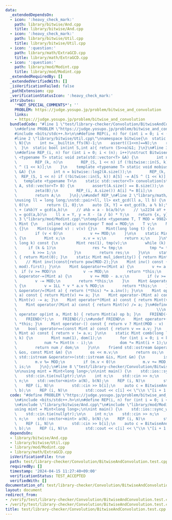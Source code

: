 ```yaml
---
data:
  _extendedDependsOn:
  - icon: ':heavy_check_mark:'
    path: library/bitwise/And.cpp
    title: library/bitwise/And.cpp
  - icon: ':heavy_check_mark:'
    path: library/bitwise/Util.cpp
    title: library/bitwise/Util.cpp
  - icon: ':question:'
    path: library/math/ExtraGCD.cpp
    title: library/math/ExtraGCD.cpp
  - icon: ':question:'
    path: library/mod/Modint.cpp
    title: library/mod/Modint.cpp
  _extendedRequiredBy: []
  _extendedVerifiedWith: []
  _isVerificationFailed: false
  _pathExtension: cpp
  _verificationStatusIcon: ':heavy_check_mark:'
  attributes:
    '*NOT_SPECIAL_COMMENTS*': ''
    PROBLEM: https://judge.yosupo.jp/problem/bitwise_and_convolution
    links:
    - https://judge.yosupo.jp/problem/bitwise_and_convolution
  bundledCode: "#line 1 \"test/library-checker/Convolution/BitwiseAndConvolution.test.cpp\"\
    \n#define PROBLEM \"https://judge.yosupo.jp/problem/bitwise_and_convolution\"\n\
    #include <bits/stdc++.h>\n\n#define REP(i, n) for (int i = 0; i < (n); i++)\n\n\
    #line 2 \"library/bitwise/Util.cpp\"\nnamespace bitwise{\n  static int log2(int\
    \ N){\n    int n=__builtin_ffs(N)-1;\n    assert((1<<n)==N);\n    return n;\n\
    \  }\n  static bool in(int S,int a){ return (S>>a)&1; }\n}\n#line 3 \"library/bitwise/And.cpp\"\
    \n#define REP_(i, n) for (int i = 0; i < (n); i++)\nstruct BitwiseAnd {\n    template\
    \ <typename T> static void zeta(std::vector<T> &A) {\n        int n = bitwise::log2(A.size());\n\
    \        REP_(k, n)\n        REP_(S, 1 << n) if (!bitwise::in(S, k)) A[S] += A[S\
    \ ^ (1 << k)];\n    }\n    template <typename T> static void mobius(std::vector<T>\
    \ &A) {\n        int n = bitwise::log2(A.size());\n        REP_(k, n)\n      \
    \  REP_(S, 1 << n) if (!bitwise::in(S, k)) A[S] -= A[S ^ (1 << k)];\n    }\n \
    \   template <typename T>\n    static std::vector<T> convolution(std::vector<T>\
    \ A, std::vector<T> B) {\n        assert(A.size() == B.size());\n        zeta(A);\n\
    \        zeta(B);\n        REP_(i, A.size()) A[i] *= B[i];\n        mobius(A);\n\
    \        return A;\n    }\n};\n#undef REP_\n#line 2 \"library/math/ExtraGCD.cpp\"\
    \nusing ll = long long;\nstd::pair<ll, ll> ext_gcd(ll a, ll b) {\n    if (b ==\
    \ 0)\n        return {1, 0};\n    auto [X, Y] = ext_gcd(b, a % b);\n    // bX\
    \ + (a%b)Y = gcd(a,b)\n    // a%b = a - b(a/b)\n    // \u2234 aY + b(X-(a/b)Y)\
    \ = gcd(a,b)\n    ll x = Y, y = X - (a / b) * Y;\n    return {x, y};\n}\n#line\
    \ 3 \"library/mod/Modint.cpp\"\ntemplate <typename T, T MOD = 998244353> struct\
    \ Mint {\n    inline static constexpr T mod = MOD;\n    T v;\n    Mint() : v(0)\
    \ {}\n    Mint(signed v) : v(v) {}\n    Mint(long long t) {\n        v = t % MOD;\n\
    \        if (v < 0)\n            v += MOD;\n    }\n\n    static Mint raw(int v)\
    \ {\n        Mint x;\n        x.v = v;\n        return x;\n    }\n\n    Mint pow(long\
    \ long k) const {\n        Mint res(1), tmp(v);\n        while (k) {\n       \
    \     if (k & 1)\n                res *= tmp;\n            tmp *= tmp;\n     \
    \       k >>= 1;\n        }\n        return res;\n    }\n\n    static Mint add_identity()\
    \ { return Mint(0); }\n    static Mint mul_identity() { return Mint(1); }\n\n\
    \    // Mint inv()const{return pow(MOD-2);}\n    Mint inv() const { return Mint(ext_gcd(v,\
    \ mod).first); }\n\n    Mint &operator+=(Mint a) {\n        v += a.v;\n      \
    \  if (v >= MOD)\n            v -= MOD;\n        return *this;\n    }\n    Mint\
    \ &operator-=(Mint a) {\n        v += MOD - a.v;\n        if (v >= MOD)\n    \
    \        v -= MOD;\n        return *this;\n    }\n    Mint &operator*=(Mint a)\
    \ {\n        v = 1LL * v * a.v % MOD;\n        return *this;\n    }\n    Mint\
    \ &operator/=(Mint a) { return (*this) *= a.inv(); }\n\n    Mint operator+(Mint\
    \ a) const { return Mint(v) += a; }\n    Mint operator-(Mint a) const { return\
    \ Mint(v) -= a; }\n    Mint operator*(Mint a) const { return Mint(v) *= a; }\n\
    \    Mint operator/(Mint a) const { return Mint(v) /= a; }\n#define FRIEND(op)\
    \                                                             \\\n    friend Mint\
    \ operator op(int a, Mint b) { return Mint(a) op b; }\n    FRIEND(+);\n    FRIEND(-);\n\
    \    FRIEND(*);\n    FRIEND(/);\n#undef FRIEND\n    Mint operator+() const { return\
    \ *this; }\n    Mint operator-() const { return v ? Mint(MOD - v) : Mint(v); }\n\
    \n    bool operator==(const Mint a) const { return v == a.v; }\n    bool operator!=(const\
    \ Mint a) const { return v != a.v; }\n\n    static Mint comb(long long n, int\
    \ k) {\n        Mint num(1), dom(1);\n        for (int i = 0; i < k; i++) {\n\
    \            num *= Mint(n - i);\n            dom *= Mint(i + 1);\n        }\n\
    \        return num / dom;\n    }\n\n    friend std::ostream &operator<<(std::ostream\
    \ &os, const Mint &m) {\n        os << m.v;\n        return os;\n    }\n    friend\
    \ std::istream &operator>>(std::istream &is, Mint &m) {\n        is >> m.v;\n\
    \        m.v %= MOD;\n        if (m.v < 0)\n            m.v += MOD;\n        return\
    \ is;\n    }\n};\n#line 8 \"test/library-checker/Convolution/BitwiseAndConvolution.test.cpp\"\
    \n\nusing mint = Mint<long long>;\n\nint main() {\n    std::ios::sync_with_stdio(false);\n\
    \    std::cin.tie(nullptr);\n\n    int n;\n    std::cin >> n;\n    int N = 1 <<\
    \ n;\n    std::vector<mint> a(N), b(N);\n    REP (i, N)\n        std::cin >> a[i];\n\
    \    REP (i, N)\n        std::cin >> b[i];\n    auto c = BitwiseAnd::convolution(a,\
    \ b);\n    REP (i, N)\n        std::cout << c[i] << \"\\n \"[i + 1 < N];\n}\n"
  code: "#define PROBLEM \"https://judge.yosupo.jp/problem/bitwise_and_convolution\"\
    \n#include <bits/stdc++.h>\n\n#define REP(i, n) for (int i = 0; i < (n); i++)\n\
    \n#include \"library/bitwise/And.cpp\"\n#include \"library/mod/Modint.cpp\"\n\n\
    using mint = Mint<long long>;\n\nint main() {\n    std::ios::sync_with_stdio(false);\n\
    \    std::cin.tie(nullptr);\n\n    int n;\n    std::cin >> n;\n    int N = 1 <<\
    \ n;\n    std::vector<mint> a(N), b(N);\n    REP (i, N)\n        std::cin >> a[i];\n\
    \    REP (i, N)\n        std::cin >> b[i];\n    auto c = BitwiseAnd::convolution(a,\
    \ b);\n    REP (i, N)\n        std::cout << c[i] << \"\\n \"[i + 1 < N];\n}"
  dependsOn:
  - library/bitwise/And.cpp
  - library/bitwise/Util.cpp
  - library/mod/Modint.cpp
  - library/math/ExtraGCD.cpp
  isVerificationFile: true
  path: test/library-checker/Convolution/BitwiseAndConvolution.test.cpp
  requiredBy: []
  timestamp: '2024-04-15 11:27:40+09:00'
  verificationStatus: TEST_ACCEPTED
  verifiedWith: []
documentation_of: test/library-checker/Convolution/BitwiseAndConvolution.test.cpp
layout: document
redirect_from:
- /verify/test/library-checker/Convolution/BitwiseAndConvolution.test.cpp
- /verify/test/library-checker/Convolution/BitwiseAndConvolution.test.cpp.html
title: test/library-checker/Convolution/BitwiseAndConvolution.test.cpp
---
```

